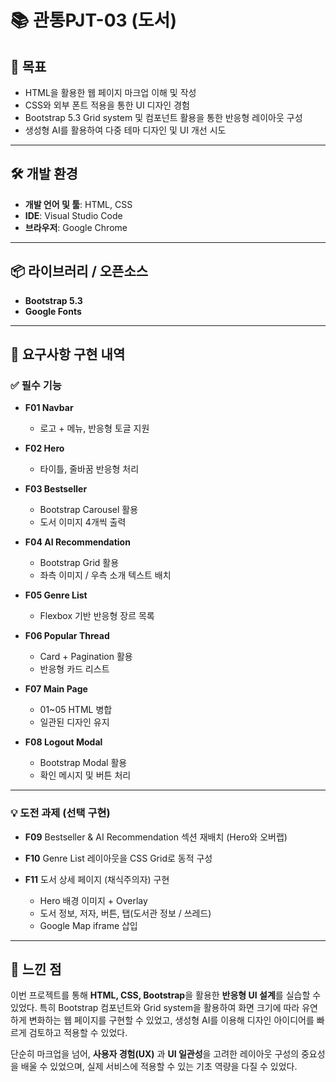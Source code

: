 # 📚 관통PJT-03 (도서)

## 🎯 목표

* HTML을 활용한 웹 페이지 마크업 이해 및 작성
* CSS와 외부 폰트 적용을 통한 UI 디자인 경험
* Bootstrap 5.3 Grid system 및 컴포넌트 활용을 통한 반응형 레이아웃 구성
* 생성형 AI를 활용하여 다중 테마 디자인 및 UI 개선 시도

---

## 🛠 개발 환경

* **개발 언어 및 툴**: HTML, CSS
* **IDE**: Visual Studio Code
* **브라우저**: Google Chrome

---

## 📦 라이브러리 / 오픈소스

* **Bootstrap 5.3**
* **Google Fonts**

---

## 📌 요구사항 구현 내역

### ✅ 필수 기능

* **F01 Navbar**

  * 로고 + 메뉴, 반응형 토글 지원

* **F02 Hero**

  * 타이틀, 줄바꿈 반응형 처리

* **F03 Bestseller**

  * Bootstrap Carousel 활용
  * 도서 이미지 4개씩 출력

* **F04 AI Recommendation**

  * Bootstrap Grid 활용
  * 좌측 이미지 / 우측 소개 텍스트 배치

* **F05 Genre List**

  * Flexbox 기반 반응형 장르 목록

* **F06 Popular Thread**

  * Card + Pagination 활용
  * 반응형 카드 리스트

* **F07 Main Page**

  * 01~05 HTML 병합
  * 일관된 디자인 유지

* **F08 Logout Modal**

  * Bootstrap Modal 활용
  * 확인 메시지 및 버튼 처리

---

### 💡 도전 과제 (선택 구현)

* **F09** Bestseller & AI Recommendation 섹션 재배치 (Hero와 오버랩)
* **F10** Genre List 레이아웃을 CSS Grid로 동적 구성
* **F11** 도서 상세 페이지 (채식주의자) 구현

  * Hero 배경 이미지 + Overlay
  * 도서 정보, 저자, 버튼, 탭(도서관 정보 / 쓰레드)
  * Google Map iframe 삽입

---

## 🧠 느낀 점

이번 프로젝트를 통해 **HTML, CSS, Bootstrap**을 활용한 **반응형 UI 설계**를 실습할 수 있었다.
특히 Bootstrap 컴포넌트와 Grid system을 활용하여 화면 크기에 따라 유연하게 변화하는 웹 페이지를 구현할 수 있었고, 생성형 AI를 이용해 디자인 아이디어를 빠르게 검토하고 적용할 수 있었다.

단순히 마크업을 넘어, **사용자 경험(UX)** 과 **UI 일관성**을 고려한 레이아웃 구성의 중요성을 배울 수 있었으며, 실제 서비스에 적용할 수 있는 기초 역량을 다질 수 있었다.
